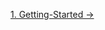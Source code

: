 [1. Getting-Started ->](https://github.com/quarkus-qe/quarkus-test-framework/wiki/1.-Getting-Started) 